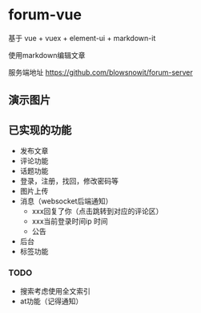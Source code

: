 # forum-vue
基于 vue + vuex + element-ui + markdown-it

使用markdown编辑文章

服务端地址 https://github.com/blowsnowit/forum-server
## 演示图片


## 已实现的功能
- 发布文章
- 评论功能
- 话题功能
- 登录，注册，找回，修改密码等
- 图片上传
- 消息（websocket后端通知）
  - xxx回复了你（点击跳转到对应的评论区）
  - xxx当前登录时间ip 时间
  - 公告
- 后台
- 标签功能

### TODO
- 搜索考虑使用全文索引
- at功能（记得通知）

